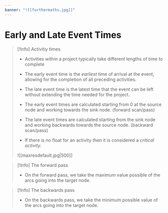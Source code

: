```yaml
---
banner: "![[furthermaths.jpg]]"
---
```

# Early and Late Event Times

> [!Info] Activitiy times
> - Activities within a project typically take different lengths of time to complete
> - The early event time is the *earliest* time of arrival at the event, allowing for the completion of all preceding activities.
> - The late event time is the latest time that the event can be left without extending the time needed for the project.
> 
> - The early event times are calculated starting from 0 at the source node and working towards the sink node. (forward scan/pass)
> - The late event times are calculated starting from the sink node and working backwards towards the source node. (backward scan/pass)
> 
> - If there is no float for an activity then it is considered a *critical activity*.
> 
> ![[maxresdefault.jpg|500]]

> [!Info] The forward pass
> - On the forward pass, we take the maximum value possible of the arcs going into the target node.

> [!Info] The backwards pass
> - On the backwards pass, we take the minimum possible value of the arcs going into the target node.
